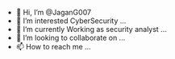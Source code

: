 - 👋 Hi, I’m @JaganG007
- 👀 I’m interested CyberSecurity ...
- 🌱 I’m currently Working as security analyst ...
- 💞️ I’m looking to collaborate on ...
- 📫 How to reach me ...

<!---
JaganG007/JaganG007 is a ✨ special ✨ repository because its `README.md` (this file) appears on your GitHub profile.
You can click the Preview link to take a look at your changes.
--->
